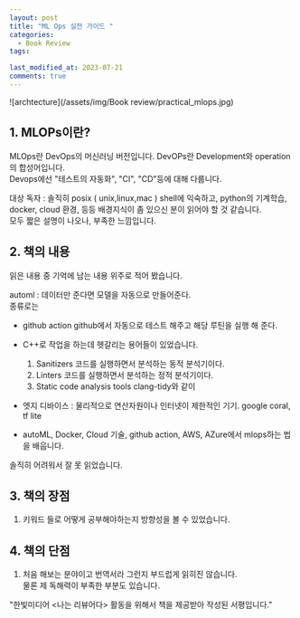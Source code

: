 ```yaml
---
layout: post
title: "ML Ops 실전 가이드 "
categories:
  - Book Review
tags:

last_modified_at: 2023-07-21
comments: true
---
```

![archtecture](/assets/img/Book review/practical_mlops.jpg)

## 1. MLOPs이란? 
MLOps란 DevOps의 머신러닝 버전입니다. DevOPs란 Development와 operation의 합성어입니다.  
Devops에선 "테스트의 자동화", "CI", "CD"등에 대해 다룹니다.  

대상 독자 :
솔직히 posix $($ unix,linux,mac $)$ shell에 익숙하고, python의 기계학습, docker, cloud 환경, 등등 배경지식이 좀 있으신 분이 읽어야 할 것 같습니다.  
모두 짧은 설명이 나오나, 부족한 느낌입니다. 

## 2. 책의 내용 
읽은 내용 중 기억에 남는 내용 위주로 적어 봤습니다.

automl : 데이터만 준다면 모델을 자동으로 만들어준다.  
종류로는 
- github action
  github에서 자동으로 테스트 해주고 해당 루틴을 실행 해 준다.  
- C++로 작업을 하는데 헷갈리는 용어들이 있었습니다.
  1. Sanitizers 
    코드를 실행하면서 분석하는 동적 분석기이다.  
  2. Linters 
    코드를 실행하면서 분석하는 정적 분석기이다.
  3. Static code analysis tools 
    clang-tidy와 같이 

- 엣지 디바이스 : 물리적으로 연산자원이나 인터넷이 제한적인 기기.
  google coral, tf lite  
 
- autoML, Docker, Cloud 기술, github action, AWS, AZure에서 mlops하는 법을 배웁니다.   

솔직히 어려워서 잘 못 읽었습니다.  

## 3. 책의 장점
1. 키워드 들로 어떻게 공부해야하는지 방향성을 볼 수 있었습니다.  

## 4. 책의 단점  
1. 처음 해보는 분야이고 번역서라 그런지 부드럽게 읽히진 않습니다.  
물론 제 독해력이 부족한 부분도 있습니다.  

"한빛미디어 \<나는 리뷰어다\> 활동을 위해서 책을 제공받아 작성된 서평입니다."